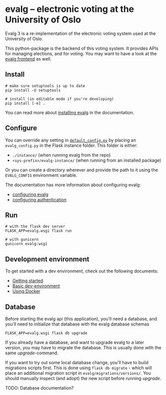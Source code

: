 # evalg – electronic voting at the University of Oslo

Evalg 3 is a re-implementation of the electronic voting system used at the
University of Oslo.

This python-package is the backend of this voting system. It provides APIs for
managing elections, and for voting. You may want to have a look at the [evalg
frontend][repo_frontend] as well.


## Install

```
# make sure setuptools is up to date
pip install -U setuptools

# install (in editable mode if you're developing)
pip install [-e] .
```

You can read more about [installing evalg][doc_install] in the documentation.


## Configure

You can override any setting in [`default_config.py`](evalg/default_config.py)
by placing an `evalg_config.py` in the Flask instance folder. This folder is
either:

- `./instance/` (when running evalg from the repo)
- `<sys-prefix>/evalg-instance/` (when running from an installed package)

Or you can create a directory wherever and provide the path to it using the
`EVALG_CONFIG` environment variable.

The documentation has more information about configuring evalg:

- [configuring evalg][doc_config]
- [configuring authentication][doc_auth]


## Run

```
# with the flask dev server
FLASK_APP=evalg.wsgi flask run

# with gunicorn
gunicorn evalg:wsgi
```


## Development environment

To get started with a dev environment, check out the following documents:

- [Getting started][doc_dev_intro]
- [Basic dev-environment][doc_dev_local]
- [Using Docker][doc_dev_docker]


## Database

Before starting the evalg api (this application), you'll need a database, and
you'll need to initialize that database with the evalg database schemas

```
FLASK_APP=evalg.wsgi flask db upgrade
```

If you already have a database, and want to upgrade evalg to a later version,
you may have to migrate the database.  This is usually done with the same
_upgrade_-command.

If you want to try out some local database change, you'll have to build
migrations scripts first. This is done using `flask db migrate` - which will
place an additional migration script in `evalg/migrations/versions/`. You should
manually inspect (and adopt) the new script before running _upgrade_.

TODO: Database documentation?


  [repo_frontend]: https://bitbucket.usit.uio.no/projects/EVALG/repos/evalg-frontend/
  [doc_config]: docs/source/config.rst
  [doc_auth]: docs/source/auth.rst
  [doc_dev_docker]: docs/source/dev/docker-env.rst
  [doc_dev_local]: docs/source/dev/local-env.rst
  [doc_dev_intro]: docs/source/dev/getting-started.rst
  [doc_install]: docs/source/install.rst
